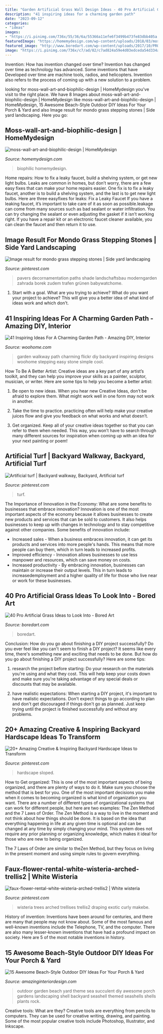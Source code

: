 ```yaml
---
title: "Garden Artificial Grass Wall Design Ideas - 40 Pro Artificial Grass Ideas To Look Into"
description: "41 inspiring ideas for a charming garden path"
date: "2023-09-12"
categories:
- "ideas"
images:
- "https://i.pinimg.com/736x/55/36/6a/55366a11efe6f3499b473fe83dbb405a.jpg"
featuredImage: "https://homemydesign.com/wp-content/uploads/2018/03/moss-wall-art-and-biophilic-design.jpg"
featured_image: "http://www.boredart.com/wp-content/uploads/2017/10/PRO-ARTIFICIAL-GRASS-IDEAS11-1.jpg"
image: "https://i.pinimg.com/736x/c7/ad/82/c7ad824a59e4d03edceda54d334a2d9d.jpg"
---
```



Invention: How has invention changed over time?
Invention has changed over time as technology has advanced. Some inventions that have Developed over time are machine tools, radios, and helicopters. Invention also refers to the process of coming up with a new solution to a problem.

	

		
looking for moss-wall-art-and-biophilic-design | HomeMydesign you've visit to the right place. We have 8 Images about moss-wall-art-and-biophilic-design | HomeMydesign like moss-wall-art-and-biophilic-design | HomeMydesign, 15 Awesome Beach-Style Outdoor DIY Ideas For Your Porch &amp; Yard and also Image result for mondo grass stepping stones | Side yard landscaping. Here you go:
		
    
## Moss-wall-art-and-biophilic-design | HomeMydesign

<img loading=lazy src="https://homemydesign.com/wp-content/uploads/2018/03/moss-wall-art-and-biophilic-design.jpg" onerror="this.onerror=null;this.src='https://tse3.mm.bing.net/th?id=OIP.iHM5mSZX__mMalTotPLAuQHaEK&amp;pid=15.1';" alt="moss-wall-art-and-biophilic-design | HomeMydesign">

_Source: homemydesign.com_

>biophilic homemydesign. 

	

Home repairs: How to fix a leaky faucet, build a shelving system, or get new light bulbs.
Leaks are common in homes, but don’t worry, there are a few easy fixes that can make your home repairs easier. One fix is to fix a leaky faucet, another is to build a shelving system, and the last is to get new light bulbs. Here are three easyfixes for leaks: 
Fix a Leaky Faucet
If you have a leaking faucet, it’s important to take care of it as soon as possible.leakage can come from many sources such as bad sealant or water infiltration. You can try changing the sealant or even adjusting the gasket if it isn’t working right. If you have a repair kit or an electronic faucet cleaner available, you can clean the faucet and then return it to use.

    
## Image Result For Mondo Grass Stepping Stones | Side Yard Landscaping

<img loading=lazy src="https://i.pinimg.com/736x/55/36/6a/55366a11efe6f3499b473fe83dbb405a.jpg" onerror="this.onerror=null;this.src='https://tse2.mm.bing.net/th?id=OIP.5nJSj9Fclfb5EybQMOmJiAHaLH&amp;pid=15.1';" alt="Image result for mondo grass stepping stones | Side yard landscaping">

_Source: pinterest.com_

>pavers decornamentation paths shade landschaftsbau moderngarden zahrada borek zudem trafen grünen babywatchome. 

	

1. Start with a goal. What are you trying to achieve? What do you want your project to achieve? This will give you a better idea of what kind of ideas work and which don't. 

    
## 41 Inspiring Ideas For A Charming Garden Path - Amazing DIY, Interior

<img loading=lazy src="http://www.woohome.com/wp-content/uploads/2014/07/garden-walkway-ideas-9.jpg" onerror="this.onerror=null;this.src='https://tse4.mm.bing.net/th?id=OIP.B-g5ueH82Tn7y8fJApZJHgHaJ4&amp;pid=15.1';" alt="41 Inspiring Ideas For A Charming Garden Path - Amazing DIY, Interior">

_Source: woohome.com_

>garden walkway path charming flickr diy backyard inspiring designs woohome stepping easy stone simple cool. 

	

How To Be A Better Artist:
Creative ideas are a key part of any artist’s toolkit, and they can help you improve your skills as a painter, sculptor, musician, or writer. Here are some tips to help you become a better artist:
1. Be open to new ideas. When you hear new Creative Ideas, don’t be afraid to explore them. What might work well in one form may not work in another.

2. Take the time to practice. practicing often will help make your creative juices flow and give you feedback on what works and what doesn’t.

3. Get organized. Keep all of your creative ideas together so that you can refer to them when needed. This way, you won’t have to search through many different sources for inspiration when coming up with an idea for your next painting or poem!

    
## Artificial Turf | Backyard Walkway, Backyard, Artificial Turf

<img loading=lazy src="https://i.pinimg.com/736x/c7/ad/82/c7ad824a59e4d03edceda54d334a2d9d.jpg" onerror="this.onerror=null;this.src='https://tse4.mm.bing.net/th?id=OIP.tQngj1m94KFb_Fr9gsrcRwHaHa&amp;pid=15.1';" alt="Artificial turf | Backyard walkway, Backyard, Artificial turf">

_Source: pinterest.com_

>turf. 

	

The Importance of Innovation in the Economy: What are some benefits to businesses that embrace innovation?
Innovation is one of the most important aspects of the economy because it allows businesses to create new products and services that can be sold to customers. It also helps businesses to keep up with changes in technology and to stay competitive against other companies. Some benefits of innovation include: 
- Increased sales - When a business embraces innovation, it can get its products and services into more people's hands. This means that more people can buy them, which in turn leads to increased profits. 
- Improved efficiency - Innovation allows businesses to use less manpower and resources, which can save money on costs. 
- Increased productivity - By embracing innovation, businesses can maintain or increase their output levels. This in turn leads to increasedemployment and a higher quality of life for those who live near or work for these businesses.

    
## 40 Pro Artificial Grass Ideas To Look Into - Bored Art

<img loading=lazy src="http://www.boredart.com/wp-content/uploads/2017/10/PRO-ARTIFICIAL-GRASS-IDEAS11-1.jpg" onerror="this.onerror=null;this.src='https://tse1.mm.bing.net/th?id=OIP.FHOb2RJ33c77JayLFb5ARgHaLH&amp;pid=15.1';" alt="40 Pro Artificial Grass Ideas to Look Into - Bored Art">

_Source: boredart.com_

>boredart. 

	

Conclusion: How do you go about finishing a DIY project successfully?
Do you ever feel like you can't seem to finish a DIY project? It seems like every time, there's something new and exciting that needs to be done. But how do you go about finishing a DIY project successfully? Here are some tips: 
1. research the project before starting: Do your research on the materials you're using and what they cost. This will help keep your costs down and make sure you're taking advantage of any special deals or discounts that may be available. 

2. have realistic expectations: When starting a DIY project, it's important to have realistic expectations. Don't expect things to go according to plan and don't get discouraged if things don't go as planned. Just keep trying until the project is finished successfully and without any problems. 


    
## 20+ Amazing Creative &amp; Inspiring Backyard Hardscape Ideas To Transform

<img loading=lazy src="https://i.pinimg.com/736x/6e/d2/01/6ed201ddbe7f5b9878376fc9b6003e68.jpg" onerror="this.onerror=null;this.src='https://tse1.mm.bing.net/th?id=OIP.lqzLK-ipHSFQPaZzeneqlwHaK8&amp;pid=15.1';" alt="20+ Amazing Creative &amp; Inspiring Backyard Hardscape Ideas to Transform">

_Source: pinterest.com_

>hardscape sloped. 

	

How to Get organized: This is one of the most important aspects of being organized, and there are plenty of ways to do it. Make sure you choose the method that is best for you.
One of the most important decisions you make when it comes to becoming organized is what kind of organization you want. There are a number of different types of organizational systems that can work for different people, but here are two examples: The Zen Method and the 7 Laws of Order.
The Zen Method is a way to live in the moment and not think about how things should be done. It is based on the idea that everything happening in life at any given time is optional and can be changed at any time by simply changing your mind. This system does not require any prior planning or organizing knowledge, which makes it ideal for those who are new to being organized.

The 7 Laws of Order are similar to theZen Method, but they focus on living in the present moment and using simple rules to govern everything.

    
## Faux-flower-rental-white-wisteria-arched-trellis2 | White Wisteria

<img loading=lazy src="https://i.pinimg.com/736x/32/4d/bc/324dbca9ebfb2a98fa58ecf38b46178b.jpg" onerror="this.onerror=null;this.src='https://tse3.mm.bing.net/th?id=OIP.hQdv50Y5kTHm_dtulBETNAHaJ4&amp;pid=15.1';" alt="faux-flower-rental-white-wisteria-arched-trellis2 | White wisteria">

_Source: pinterest.com_

>wisteria trees arched trellises trellis2 draping exotic curly makebe. 

	

History of invention:
Inventions have been around for centuries, and there are many that people may not know about. Some of the most famous and well-known inventions include the Telephone, TV, and the computer. There are also many lesser-known inventions that have had a profound impact on society. Here are 5 of the most notable inventions in history.

    
## 15 Awesome Beach-Style Outdoor DIY Ideas For Your Porch &amp; Yard

<img loading=lazy src="http://www.amazinginteriordesign.com/wp-content/uploads/2015/07/Outdoor-garden-with-a-sea-and-succulent-theme.jpg" onerror="this.onerror=null;this.src='https://tse3.mm.bing.net/th?id=OIP.E1cl_dCwJNjiVf56Y8X9vQHaJ3&amp;pid=15.1';" alt="15 Awesome Beach-Style Outdoor DIY Ideas For Your Porch &amp; Yard">

_Source: amazinginteriordesign.com_

>outdoor garden beach yard theme sea succulent diy awesome porch gardens landscaping shell backyard seashell themed seashells shells plants rock. 

	

Creative tools: What are they?
Creative tools are everything from pencils to computers. They can be used for creative writing, drawing, and painting. Some of the most popular creative tools include Photoshop, Illustrator, and Inkscape.

